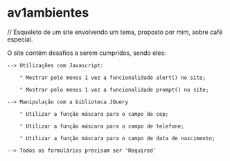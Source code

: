 # av1ambientes

// Esqueleto de um site envolvendo um tema, proposto por mim, sobre café especial.

O site contém desafios a serem cumpridos, sendo eles:
    
    --> Utilizações com Javascript:
         
        ° Mostrar pelo menos 1 vez a funcionalidade alert() no site;

        ° Mostrar pelo menos 1 vez a funcionalidade prompt() no site;

    --> Manipulação com a biblioteca JQuery
    
        ° Utilizar a função máscara para o campo de cep;
        
        ° Utilizar a função máscara para o campo de telefone;
        
        ° Utilizar a função máscara para o campo de data de nascimento;
        
    --> Todos os formulários precisam ser 'Required'

